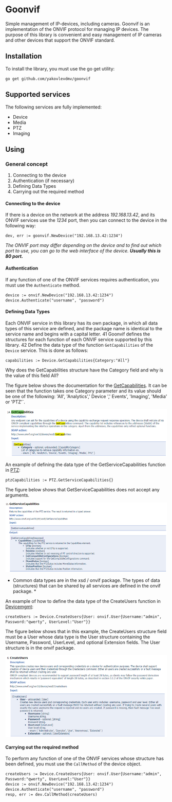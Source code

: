 # Goonvif
Simple management of IP-devices, including cameras. Goonvif is an implementation of the ONVIF protocol for managing IP devices. The purpose of this library is convenient and easy management of IP cameras and other devices that support the ONVIF standard.

## Installation
To install the library, you must use the go get utility:
```
go get github.com/yakovlevdmv/goonvif
```
## Supported services
The following services are fully implemented:
- Device
- Media
- PTZ
- Imaging

## Using

### General concept
1) Connecting to the device
2) Authentication (if necessary)
3) Defining Data Types
4) Carrying out the required method

#### Connecting to the device
If there is a device on the network at the address *192.168.13.42*, and its ONVIF services use the *1234* port, then you can connect to the device in the following way:
```
dev, err := goonvif.NewDevice("192.168.13.42:1234")
```

*The ONVIF port may differ depending on the device and to find out which port to use, you can go to the web interface of the device. **Usually this is 80 port.***

#### Authentication
If any function of one of the ONVIF services requires authentication, you must use the `Authenticate` method.
```
device := onvif.NewDevice("192.168.13.42:1234")
device.Authenticate("username", "password")
```

#### Defining Data Types
Each ONVIF service in this library has its own package, in which all data types of this service are defined, and the package name is identical to the service name and begins with a capital letter. 41 Goonvif defines the structures for each function of each ONVIF service supported by this library. 42 Define the data type of the function `GetCapabilities` of the` Device` service. This is done as follows:
```
capabilities := Device.GetCapabilities{Category:"All"}
```
Why does the GetCapabilities structure have the Category field and why is the value of this field All?

The figure below shows the documentation for the [GetCapabilities](https://www.onvif.org/ver10/device/wsdl/devicemgmt.wsdl). It can be seen that the function takes one Category parameter and its value should be one of the following: 'All', 'Analytics',' Device ',' Events', 'Imaging', 'Media' or 'PTZ'`.

![Device GetCapabilities](img/exmp_GetCapabilities.png)

An example of defining the data type of the GetServiceCapabilities function in [PTZ](https://www.onvif.org/ver20/ptz/wsdl/ptz.wsdl):
```
ptzCapabilities := PTZ.GetServiceCapabilities{}
```
The figure below shows that GetServiceCapabilities does not accept any arguments.

![PTZ GetServiceCapabilities](img/GetServiceCapabilities.png)

* Common data types are in the xsd / onvif package. The types of data (structures) that can be shared by all services are defined in the onvif package. *

An example of how to define the data type of the CreateUsers function in [Devicemgmt](https://www.onvif.org/ver10/device/wsdl/devicemgmt.wsdl):
```
createUsers := Device.CreateUsers{User: onvif.User{Username:"admin", Password:"qwerty", UserLevel:"User"}}
```

The figure below shows that in this example, the CreateUsers structure field must be a User whose data type is the User structure containing the Username, Password, UserLevel, and optional Extension fields. The User structure is in the onvif package.

![Device CreateUsers](img/exmp_CreateUsers.png)

#### Carrying out the required method
To perform any function of one of the ONVIF services whose structure has been defined, you must use the `CallMethod` of the device object.
```
createUsers := Device.CreateUsers{User: onvif.User{Username:"admin", Password:"qwerty", UserLevel:"User"}}
device := onvif.NewDevice("192.168.13.42:1234")
device.Authenticate("username", "password")
resp, err := dev.CallMethod(createUsers)
```
